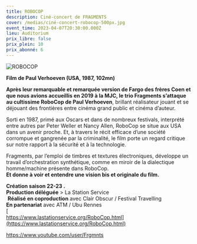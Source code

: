 ```yaml
---
title: ROBOCOP
description: Ciné-concert de FRAGMENTS
cover: /medias/ciné-concert-robocop-500px.jpg
event_time: 2023-04-07T20:30:00.000Z
lieu: Auditorium
prix_libre: false
prix_plein: 10
prix_abonné: 6
---
```

![ROBOCOP](/medias/robocop-blanc-jan23-500px.jpg "Ciné-concert de FRAGMENTS")

**Film de Paul Verhoeven (USA, 1987, 102mn)**

**Après leur remarquable et remarquée version de Fargo des frères Coen et que nous avions accueillis en 2019 à la MJC, le trio Fragments s’attaque au cultissime RoboCop de Paul Verhoeven**, brillant réalisateur jouant et se déjouant des frontières entre cinéma grand public et cinéma d’auteur.

Sorti en 1987, primé aux Oscars et dans de nombreux festivals, interprété entre autres par Peter Weller et Nancy Allen, RoboCop se situe aux USA dans un avenir proche. Et, à travers le récit efficace d’une société corrompue et gangrenée par la criminalité, le film porte un regard critique sur notre rapport à la sécurité et à la technologie.

Fragments, par l’emploi de timbres et textures électroniques, développe un travail d’orchestration synthétique, comme en miroir de la dialectique homme/machine présente dans RoboCop.\
**Et donne à voir et entendre une vision bis et originale du film.**

**Création saison 22-23 .**\
**Production déléguée** > La Station Service\
 **Réalisé en coproduction** avec Clair Obscur / Festival Travelling \
**En partenariat** avec ATM / Ubu Rennes\
[\
https://www.lastationservice.org/RoboCop.html](https://www.lastationservice.org/RoboCop.html)

<https://www.youtube.com/user/Frgmnts>